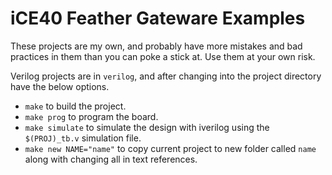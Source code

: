 # iCE40 Feather Gateware Examples

These projects are my own, and probably have more mistakes and bad practices in them than you can poke a stick at. Use them at your own risk.

Verilog projects are in `verilog`, and after changing into the project directory have the below options.
- `make` to build the project.
- `make prog` to program the board.
- `make simulate` to simulate the design with iverilog using the `$(PROJ)_tb.v` simulation file.
- `make new NAME="name"` to copy current project to new folder called `name` along with changing all in text references.
